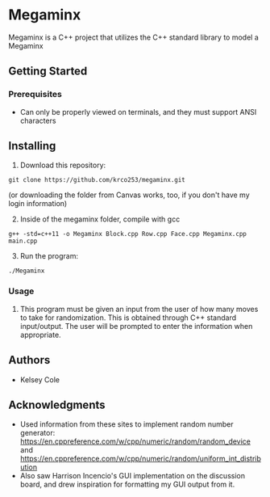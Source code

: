 # Megaminx

Megaminx is a C++ project that utilizes the C++ standard library to model a Megaminx 

## Getting Started


### Prerequisites
- Can only be properly viewed on terminals, and they must support ANSI characters 

## Installing

1. Download this repository:
```
git clone https://github.com/krco253/megaminx.git
```
(or downloading the folder from Canvas works, too, if you don't have my login information)

2. Inside of the megaminx folder, compile with gcc
```
g++ -std=c++11 -o Megaminx Block.cpp Row.cpp Face.cpp Megaminx.cpp main.cpp
```
3. Run the program:
```
./Megaminx
```
### Usage
1. This program must be given an input from the user of how many moves to take for randomization. This is obtained through C++ standard input/output. The user will be prompted to enter the information when appropriate.

## Authors

* Kelsey Cole 


## Acknowledgments

* Used information from these sites to implement random number generator: https://en.cppreference.com/w/cpp/numeric/random/random_device and https://en.cppreference.com/w/cpp/numeric/random/uniform_int_distribution 
* Also saw Harrison Incencio's GUI implementation on the discussion board, and drew inspiration for formatting my GUI output from it.
